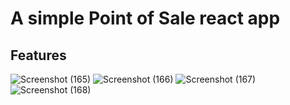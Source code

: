 # A simple Point of Sale react app
## Features

![Screenshot (165)](https://user-images.githubusercontent.com/73616152/198870312-abf2fd36-a5e2-4e99-a8e3-a5e61377aaa8.png)
![Screenshot (166)](https://user-images.githubusercontent.com/73616152/198870293-f578bb46-44fd-43a9-8acc-35e70bf0fb49.png)
![Screenshot (167)](https://user-images.githubusercontent.com/73616152/198870256-0b9e2e2b-9f24-4755-8537-115fe81991e3.png)
![Screenshot (168)](https://user-images.githubusercontent.com/73616152/198870241-b9d095ed-bb66-4d96-ae26-352f3adb86ce.png)


